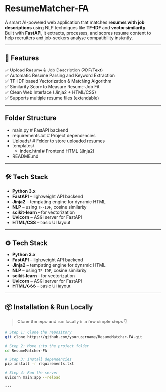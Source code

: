 # ResumeMatcher-FA

A smart AI-powered web application that matches **resumes with job descriptions** using NLP techniques like **TF-IDF** and **vector similarity**.  
Built with **FastAPI**, it extracts, processes, and scores resume content to help recruiters and job-seekers analyze compatibility instantly.

---

## 🚀 Features
✅ Upload Resume & Job Description (PDF/Text)  
✅ Automatic Resume Parsing and Keyword Extraction  
✅ TF-IDF based Vectorization & Matching Algorithm  
✅ Similarity Score to Measure Resume-Job Fit  
✅ Clean Web Interface (Jinja2 + HTML/CSS)  
✅ Supports multiple resume files (extendable)

---

## Folder Structure
- main.py # FastAPI backend
- requirements.txt # Project dependencies
- Uploads/ # Folder to store uploaded resumes
- templates/
    - index.html # Frontend HTML (Jinja2)
- README.md

---

## 🛠️ Tech Stack
- **Python 3.x**
- **FastAPI** – lightweight API backend
- **Jinja2** – templating engine for dynamic HTML
- **NLP** – using `TF-IDF`, cosine similarity
- **scikit-learn** – for vectorization
- **Uvicorn** – ASGI server for FastAPI
- **HTML/CSS** – basic UI layout



---

## ⚙️ Tech Stack

- **Python 3.x**
- **FastAPI** – lightweight API backend
- **Jinja2** – templating engine for dynamic HTML
- **NLP** – using `TF-IDF`, cosine similarity
- **scikit-learn** – for vectorization
- **Uvicorn** – ASGI server for FastAPI
- **HTML/CSS** – basic UI layout

---

## 📦 Installation & Run Locally

> Clone the repo and run locally in a few simple steps 👇

```bash
# Step 1: Clone the repository
git clone https://github.com/yourusername/ResumeMatcher-FA.git

# Step 2: Move into the project folder
cd ResumeMatcher-FA

# Step 3: Install dependencies
pip install -r requirements.txt

# Step 4: Run the server
uvicorn main:app --reload

---
